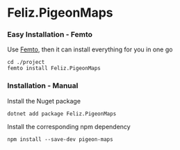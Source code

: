 # Feliz.PigeonMaps

### Easy Installation - Femto

Use [Femto](https://github.com/Zaid-Ajaj/Femto), then it can install everything for you in one go
```
cd ./project
femto install Feliz.PigeonMaps
```

### Installation - Manual

Install the Nuget package
```
dotnet add package Feliz.PigeonMaps
```
Install the corresponding npm dependency
```
npm install --save-dev pigeon-maps
```